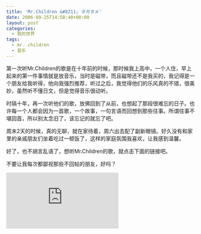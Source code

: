 ```yaml
---
title: 'Mr.Children &#8211; タガタメ'
date: 2006-09-25T14:58:40+00:00
layout: post
categories:
  - 我的世界
tags:
  - mr. children
  - 音乐
---
```


第一次听Mr.Children的歌是在十年前的时候，那时候我上高中，一个人住，早上起来的第一件事情就是放音乐，当时是磁带，而且磁带还不是我买的，我记得是一个朋友给我听得，他向我强烈推荐，听过之后，我觉得他们的乐风真的不错，很美妙，虽然听不懂日文，但是觉得音乐很动听。

时隔十年，再一次听他们的歌，放佛回到了从前，也想起了那段很难忘的日子。也许每一个人都会因为一首歌，一个故事，一句言语而回想到那些往事。所谓往事不堪回首，所以别太念旧了，该忘记的就忘了吧。

周末2天的时候，真的无聊，就在家待着，周六出去配了副新眼镜。好久没有和家里的亲戚朋友们坐着吃过一顿饭了，这样的家庭氛围我喜欢，让我感到温馨。

好了，也不胡言乱语了，想听Mr.Children的歌，就点击下面的链接吧。

不要让我每次都鄙视那些不回帖的朋友，好吗？

[![](http://www.box.net/index.php?rm=box_v2_file_button&text=花-Memento-Mori-MC.mp3&author=atlanse@goowy.com)](http://www.box.net/public/9q2onxibi5)
